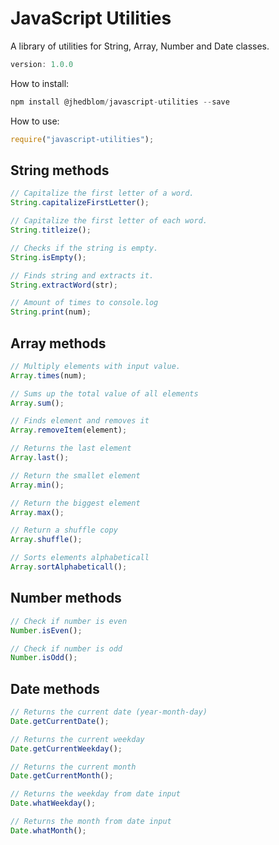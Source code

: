 # JavaScript Utilities

A library of utilities for String, Array, Number and Date classes.

```javascript
version: 1.0.0
```

How to install:

```javascript
npm install @jhedblom/javascript-utilities --save
```

How to use:

```javascript
require("javascript-utilities");
```

## String methods

```javascript
// Capitalize the first letter of a word.
String.capitalizeFirstLetter();

// Capitalize the first letter of each word.
String.titleize();

// Checks if the string is empty.
String.isEmpty();

// Finds string and extracts it.
String.extractWord(str);

// Amount of times to console.log
String.print(num);
```

## Array methods

```javascript
// Multiply elements with input value.
Array.times(num);

// Sums up the total value of all elements
Array.sum();

// Finds element and removes it
Array.removeItem(element);

// Returns the last element
Array.last();

// Return the smallet element
Array.min();

// Return the biggest element
Array.max();

// Return a shuffle copy
Array.shuffle();

// Sorts elements alphabeticall
Array.sortAlphabeticall();
```

## Number methods

```javascript
// Check if number is even
Number.isEven();

// Check if number is odd
Number.isOdd();
```

## Date methods

```javascript
// Returns the current date (year-month-day)
Date.getCurrentDate();

// Returns the current weekday
Date.getCurrentWeekday();

// Returns the current month
Date.getCurrentMonth();

// Returns the weekday from date input
Date.whatWeekday();

// Returns the month from date input
Date.whatMonth();
```
